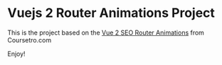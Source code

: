 # Vuejs 2 Router Animations Project

This is the project based on the [Vue 2 SEO Router Animations](https://coursetro.com/posts/code/141/Learn-how-to-Create-Vue-Router-Animations---Transitions-Between-Pages) from Coursetro.com

Enjoy!